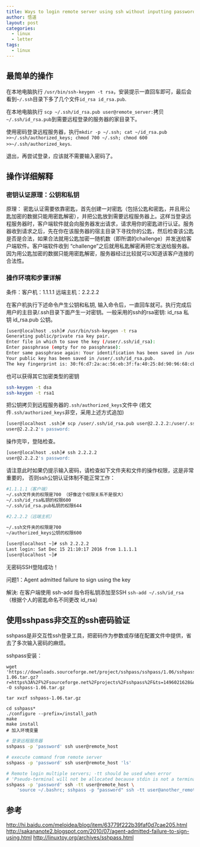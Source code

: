 ```yaml
---
title: Ways to login remote server using ssh without inputting password
author: 悟道
layout: post
categories:
  - linux
  - letter
tags:
  - linux
---
```


## 最简单的操作

在本地电脑执行 `/usr/bin/ssh-keygen -t rsa`，安装提示一直回车即可，最后会看到`~/.ssh`目录下多了几个文件`id_rsa id_rsa.pub`.

在本地电脑执行 `scp ~/.ssh/id_rsa.pub user@remote_server:`拷贝`~/.ssh/id_rsa.pub`到需要远程登录的服务器的家目录下。

使用密码登录远程服务器，执行`mkdir -p ~/.ssh; cat ~/id_rsa.pub >>~/.ssh/authorized_keys; chmod 700 ~/.ssh; chmod 600 >>~/.ssh/authorized_keys`.

退出，再尝试登录，应该就不需要输入密码了。

## 操作详细解释

### 密钥认证原理：公钥和私钥

原理： 密匙认证需要依靠密匙，首先创建一对密匙（包括公匙和密匙，并且用公匙加密的数据只能用密匙解密），并把公匙放到需要远程服务器上。这样当登录远程服务器时，客户端软件就会向服务器发出请求，请求用你的密匙进行认证。服务器收到请求之后，先在你在该服务器的宿主目录下寻找你的公匙，然后检查该公匙是否是合法，如果合法就用公匙加密一随机数（即所谓的challenge）并发送给客户端软件。客户端软件收到 “challenge”之后就用私匙解密再把它发送给服务器。因为用公匙加密的数据只能用密匙解密，服务器经过比较就可以知道该客户连接的合法性。

### 操作环境和步骤详解

条件：客户机：1.1.1.1 远端主机：2.2.2.2

在客户机执行下述命令产生公钥和私钥,	输入命令后，一直回车就可。执行完成后用户的主目录/.ssh目录下面产生一对密钥。一般采用的ssh的rsa密钥: id_rsa 私钥 id_rsa.pub 公钥。

```bash
[user@localhost .ssh]# /usr/bin/ssh-keygen -t rsa
Generating public/private rsa key pair.
Enter file in which to save the key (/user/.ssh/id_rsa):
Enter passphrase (empty for no passphrase):
Enter same passphrase again: Your identification has been saved in /user/.ssh/id_rsa.
Your public key has been saved in /user/.ssh/id_rsa.pub.
The key fingerprint is: 30:f6:d7:2a:ac:56:eb:3f:fa:40:25:8d:90:96:68:cb user@localhost.localdomain
```

也可以获得其它加密类型的密钥

```bash
ssh-keygen -t dsa
ssh-keygen -t rsa1
```

把公钥拷贝到远程服务器的`.ssh/authorized_keys`文件中 (若文件`.ssh/authorized_keys`非空，采用上述方式追加)

```bash
[user@localhost .ssh]# scp /user/.ssh/id_rsa.pub user@2.2.2.2:/user/.ssh/authorized_keys
user@2.2.2.2's password:

```

操作完毕，登陆检查。

```bash
[user@localhost .ssh]# ssh 2.2.2.2
user@2.2.2.2's password:
```
请注意此时如果仍提示输入密码，请检查如下文件夹和文件的操作权限，这是非常重要的， 否则ssh公钥认证体制不能正常工作：


```bash
#1.1.1.1（客户端）
~/.ssh文件夹的权限是700 （好像这个权限关系不是很大）
~/.ssh/id_rsa私钥的权限600
~/.ssh/id_rsa.pub私钥的权限644
 
#2.2.2.2（远端主机）

~/.ssh文件夹的权限是700 
~/authorized_keys公钥的权限600
```
 

```bash
[user@localhost ~]# ssh 2.2.2.2
Last login: Sat Dec 15 21:10:17 2016 from 1.1.1.1
[user@localhost ~]#

```

无密码SSH登陆成功！

 
问题1：Agent admitted failure to sign using the key

解決: 在客户端使用 ssh-add 指令将私钥添加至SSH `ssh-add ~/.ssh/id_rsa`（根据个人的密匙命名不同更改 id_rsa）

## 使用sshpass非交互的ssh密码验证

sshpass是非交互性ssh登录工具，把密码作为参数或存储在配置文件中提供，省去了多次输入密码的麻烦。

sshpass安装：

```
wget 'https://downloads.sourceforge.net/project/sshpass/sshpass/1.06/sshpass-1.06.tar.gz?r=https%3A%2F%2Fsourceforge.net%2Fprojects%2Fsshpass%2F&ts=1496021628&use_mirror=jaist' -O sshpass-1.06.tar.gz

tar xvzf sshpass-1.06.tar.gz

cd sshpass*
./configure --prefix=/install_path
make
make install
# 加入环境变量
```

```bash
# 登录远程服务器
sshpass -p 'password' ssh user@remote_host  

# execute command from remote server
sshpass -p 'password' ssh user@remote_host 'ls' 

# Remote login multiple servers; -tt should be used when error 
# 'Pseudo-terminal will not be allocated because stdin is not a terminal' appears.
sshpass -p 'password' ssh -tt user@remote_host \
	'source ~/.bashrc; sshpass -p "password" ssh -tt user@another_remote_host "Execute other command"' 

```

## 参考

<http://hi.baidu.com/meloidea/blog/item/63779f222b39faf0d7cae205.html>
<http://sakananote2.blogspot.com/2010/07/agent-admitted-failure-to-sign-using.html>
<http://linuxtoy.org/archives/sshpass.html>
